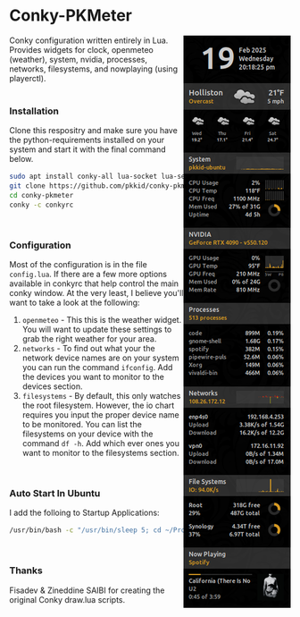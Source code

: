 # Conky-PKMeter
<img align="right" src="preview.png" style="z-index:999">
Conky configuration written entirely in Lua. Provides widgets for clock,
openmeteo (weather), system, nvidia, processes, networks, filesystems, and 
nowplaying (using playerctl).
<br/><br/>

### Installation
Clone this respositry and make sure you have the python-requirements installed
on your system and start it with the final command below.
```bash
sudo apt install conky-all lua-socket lua-sec playerctl
git clone https://github.com/pkkid/conky-pkmeter.git
cd conky-pkmeter
conky -c conkyrc
```
<br/>

### Configuration
Most of the configuration is in the file `config.lua`. If there are a few more
options available in conkyrc that help control the main conky window. At the
very least, I believe you'll want to take a look at the following:

1. `openmeteo` - This this is the weather widget. You will want to update these
   settings to grab the right weather for your area.
2. `networks` - To find out what your the network device names are on your system
   you can run the command `ifconfig`. Add the devices you want to monitor to
   the devices section.
3. `filesystems` - By default, this only watches the root filesystem. However,
   the io chart requires you input the proper device name to be monitored. You
   can list the filesystems on your device with the command `df -h`. Add which
   ever ones you want to monitor to the filesystems section.
<br/>

### Auto Start In Ubuntu
I add the folloing to Startup Applications:
```bash
/usr/bin/bash -c "/usr/bin/sleep 5; cd ~/Projects/conky-pkmeter/ && conky -c conkyrc"
```
<br/>

### Thanks
Fisadev & Zineddine SAIBI for creating the original Conky draw.lua scripts.

